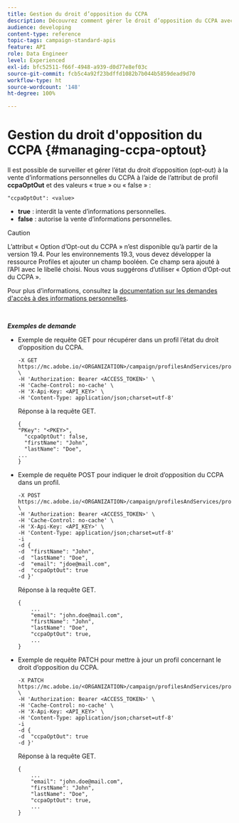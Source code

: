 ```yaml
---
title: Gestion du droit d’opposition du CCPA
description: Découvrez comment gérer le droit d’opposition du CCPA avec les API
audience: developing
content-type: reference
topic-tags: campaign-standard-apis
feature: API
role: Data Engineer
level: Experienced
exl-id: bfc52511-f66f-4948-a939-d0d77e8ef03c
source-git-commit: fcb5c4a92f23bdffd1082b7b044b5859dead9d70
workflow-type: ht
source-wordcount: '148'
ht-degree: 100%

---
```


# Gestion du droit d&#39;opposition du CCPA {#managing-ccpa-optout}

Il est possible de surveiller et gérer l’état du droit d’opposition (opt-out) à la vente d’informations personnelles du CCPA à l’aide de l’attribut de profil **ccpaOptOut** et des valeurs « true » ou « false » :

`"ccpaOptOut": <value>`

* **true** : interdit la vente d’informations personnelles.
* **false** : autorise la vente d’informations personnelles.

>[!CAUTION]
>
>L’attribut « Option d’Opt-out du CCPA » n’est disponible qu’à partir de la version 19.4. Pour les environnements 19.3, vous devez développer la ressource Profiles et ajouter un champ booléen. Ce champ sera ajouté à l’API avec le libellé choisi. Nous vous suggérons d’utiliser « Option d’Opt-out du CCPA ».
>
>Pour plus d’informations, consultez la [documentation sur les demandes d&#39;accès à des informations personnelles](../../start/using/privacy-requests.md#sale-of-personal-information-ccpa).

<br/>

***Exemples de demande***

* Exemple de requête GET pour récupérer dans un profil l’état du droit d’opposition du CCPA.

   ```
   -X GET https://mc.adobe.io/<ORGANIZATION>/campaign/profilesAndServices/profile/<PKEY> \
   -H 'Authorization: Bearer <ACCESS_TOKEN>' \
   -H 'Cache-Control: no-cache' \
   -H 'X-Api-Key: <API_KEY>' \
   -H 'Content-Type: application/json;charset=utf-8'
   ```

   Réponse à la requête GET.

   ```
   {
   "PKey": "<PKEY>",
     "ccpaOptOut": false,
     "firstName": "John",
     "lastName": "Doe",
   ...
   }
   ```

* Exemple de requête POST pour indiquer le droit d’opposition du CCPA dans un profil.

   ```
   -X POST https://mc.adobe.io/<ORGANIZATION>/campaign/profilesAndServices/profile/ \
   -H 'Authorization: Bearer <ACCESS_TOKEN>' \
   -H 'Cache-Control: no-cache' \
   -H 'X-Api-Key: <API_KEY>' \
   -H 'Content-Type: application/json;charset=utf-8'
   -i
   -d {
   -d  "firstName": "John",
   -d  "lastName": "Doe",
   -d  "email": "jdoe@mail.com",
   -d  "ccpaOptOut": true
   -d }'
   ```

   Réponse à la requête GET.

   ```
   {
       ...
       "email": "john.doe@mail.com",
       "firstName": "John",
       "lastName": "Doe",
       "ccpaOptOut": true,
       ...
   }
   ```

* Exemple de requête PATCH pour mettre à jour un profil concernant le droit d’opposition du CCPA.

   ```
   -X PATCH https://mc.adobe.io/<ORGANIZATION>/campaign/profilesAndServices/profile/<PKEY> \
   -H 'Authorization: Bearer <ACCESS_TOKEN>' \
   -H 'Cache-Control: no-cache' \
   -H 'X-Api-Key: <API_KEY>' \
   -H 'Content-Type: application/json;charset=utf-8'
   -i
   -d {
   -d  "ccpaOptOut": true
   -d }'
   ```

   Réponse à la requête GET.

   ```
   {
       ...
       "email": "john.doe@mail.com",
       "firstName": "John",
       "lastName": "Doe",
       "ccpaOptOut": true,
       ...
   }
   ```

